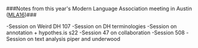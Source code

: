 ###Notes from this year's Modern Language Association meeting in Austin ([MLA16](https://twitter.com/search?f=tweets&q=%23mla16&src=typd))###

-Session on Weird DH 107
-Session on DH terminologies
-Session on annotation + hypothes.is s22
-Session 47 on collaboration
-Session 508
-Session on text analysis piper and underwood